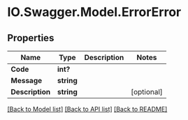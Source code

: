 # IO.Swagger.Model.ErrorError
## Properties

Name | Type | Description | Notes
------------ | ------------- | ------------- | -------------
**Code** | **int?** |  | 
**Message** | **string** |  | 
**Description** | **string** |  | [optional] 

[[Back to Model list]](../README.md#documentation-for-models) [[Back to API list]](../README.md#documentation-for-api-endpoints) [[Back to README]](../README.md)


